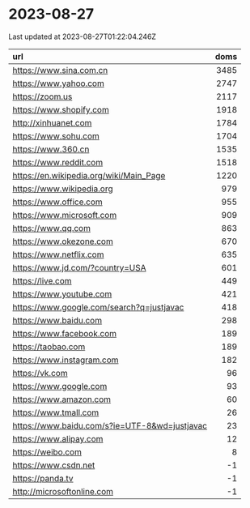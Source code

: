 # 2023-08-27

<!-- BEGIN -->
Last updated at 2023-08-27T01:22:04.246Z

url | doms
:- | -:
https://www.sina.com.cn | 3485
https://www.yahoo.com | 2747
https://zoom.us | 2117
https://www.shopify.com | 1918
http://xinhuanet.com | 1784
https://www.sohu.com | 1704
https://www.360.cn | 1535
https://www.reddit.com | 1518
https://en.wikipedia.org/wiki/Main_Page | 1220
https://www.wikipedia.org | 979
https://www.office.com | 955
https://www.microsoft.com | 909
https://www.qq.com | 863
https://www.okezone.com | 670
https://www.netflix.com | 635
https://www.jd.com/?country=USA | 601
https://live.com | 449
https://www.youtube.com | 421
https://www.google.com/search?q=justjavac | 418
https://www.baidu.com | 298
https://www.facebook.com | 189
https://taobao.com | 189
https://www.instagram.com | 182
https://vk.com | 96
https://www.google.com | 93
https://www.amazon.com | 60
https://www.tmall.com | 26
https://www.baidu.com/s?ie=UTF-8&wd=justjavac | 23
https://www.alipay.com | 12
https://weibo.com | 8
https://www.csdn.net | -1
https://panda.tv | -1
http://microsoftonline.com | -1
<!-- END -->
